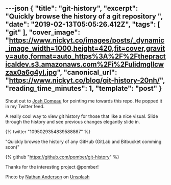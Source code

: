 ---json
{
  "title": "git-history",
  "excerpt": "Quickly browse the history of a git repository ",
  "date": "2019-02-13T05:05:26.412Z",
  "tags": [
    "git"
  ],
  "cover_image": "https://www.nickyt.co/images/posts/_dynamic_image_width=1000,height=420,fit=cover,gravity=auto,format=auto_https%3A%2F%2Fthepracticaldev.s3.amazonaws.com%2Fi%2Fulidmgllcwzax0a6g4yl.jpg",
  "canonical_url": "https://www.nickyt.co/blog/git-history-20nh/",
  "reading_time_minutes": 1,
  "template": "post"
}
---

Shout out to [Josh Comeau](https://twitter.com/JoshWComeau) for pointing me towards this repo. He popped it in my Twitter feed.

A really cool way to view git history for those that like a nice visual. Slide through the history and see previous changes elegantly slide in.

{% twitter "1095029354839588867" %}

"Quickly browse the history of any GitHub (GitLab and Bitbucket comming soon)"

{% github "https://github.com/pomber/git-history" %}

Thanks for the interesting project @pomber!

Photo by [Nathan Anderson](https://unsplash.com/photos/c7fShzYk4bA?utm_source=unsplash&utm_medium=referral&utm_content=creditCopyText) on [Unsplash](https://unsplash.com/?utm_source=unsplash&utm_medium=referral&utm_content=creditCopyText)
